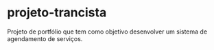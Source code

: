 # projeto-trancista
Projeto de portfólio que tem como objetivo desenvolver um sistema de agendamento de serviços.
